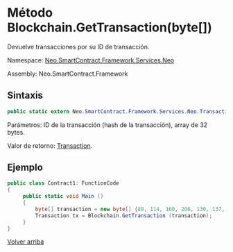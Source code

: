 # Método Blockchain.GetTransaction(byte[])

Devuelve transacciones por su ID de transacción.

Namespace: [Neo.SmartContract.Framework.Services.Neo](../../Neo.md)

Assembly: Neo.SmartContract.Framework

## Sintaxis

```c#
public static extern Neo.SmartContract.Framework.Services.Neo.Transaction GetTransaction (byte[] hash)
```

Parámetros: ID de la transacción (hash de la transacción), array de 32 bytes.

Valor de retorno: [Transaction](../Transaction.md).

## Ejemplo

```c#
public class Contract1: FunctionCode
{
     public static void Main ()
     {
         byte[] transaction = new byte[] {88, 114, 160, 206, 130, 137, 41, 94, 119, 120, 242, 71, 232, 244, 3, 20, 165, 69, 182, 106, 185, 119, 239, 183, 65, 174, 220, 157, 251, 28, 215};
         Transaction tx = Blockchain.GetTransaction (transaction);
     }
}
```



[Volver arriba](../Blockchain.md)
